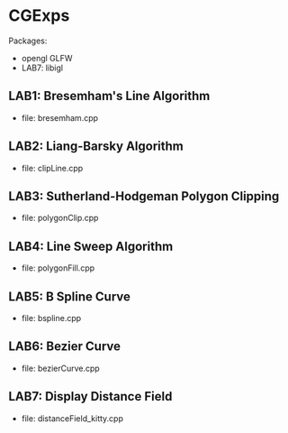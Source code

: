 # CGExps
Packages:
- opengl GLFW
- LAB7: libigl

## LAB1: Bresemham's Line Algorithm
- file: bresemham.cpp
## LAB2: Liang-Barsky Algorithm
- file: clipLine.cpp
## LAB3: Sutherland-Hodgeman Polygon Clipping
- file: polygonClip.cpp
## LAB4: Line Sweep Algorithm
- file: polygonFill.cpp
## LAB5: B Spline Curve
- file: bspline.cpp
## LAB6: Bezier Curve
- file: bezierCurve.cpp
## LAB7: Display Distance Field
- file: distanceField_kitty.cpp
